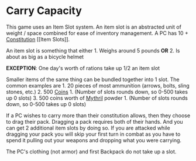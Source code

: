 # Carry Capacity

This game uses an Item Slot system. An item slot is an abstracted unit of weight / space combined for ease of inventory management. A PC has 10 + [Constitution](../Chosen%20Statistics/Constitution.md) [[Item Slots]]. 

An item slot is something that either 
	1. Weighs around 5 pounds **OR** 
	2. Is about as big as a bicycle helmet 

**EXCEPTION**: One day's worth of rations take up 1/2 an item slot

Smaller items of the same thing can be bundled together into 1 slot. The common examples are
	1. 20 pieces of most ammunition (arrows, bolts, sling stones, etc.)
	2. 500 [Coins](../../Referee%20Specific/Economy/Coins.md) 
		1. (Number of slots rounds down, so 0-500 takes up 0 slots)
	3. 500 coins worth of [Mythril](../../Magic/Mythril.md) powder 
		1. (Number of slots rounds down, so 0-500 takes up 0 slots)

If a PC wishes to carry more than their constitution allows, then they choose to drag their pack. Dragging a pack requires both of their hands. And you can get 2 additional item slots by doing so. If you are attacked while dragging your pack you will skip your first turn in combat as you have to spend it pulling out your weapons and dropping what you were carrying.

The PC's clothing (not armor) and first Backpack do not take up a slot.